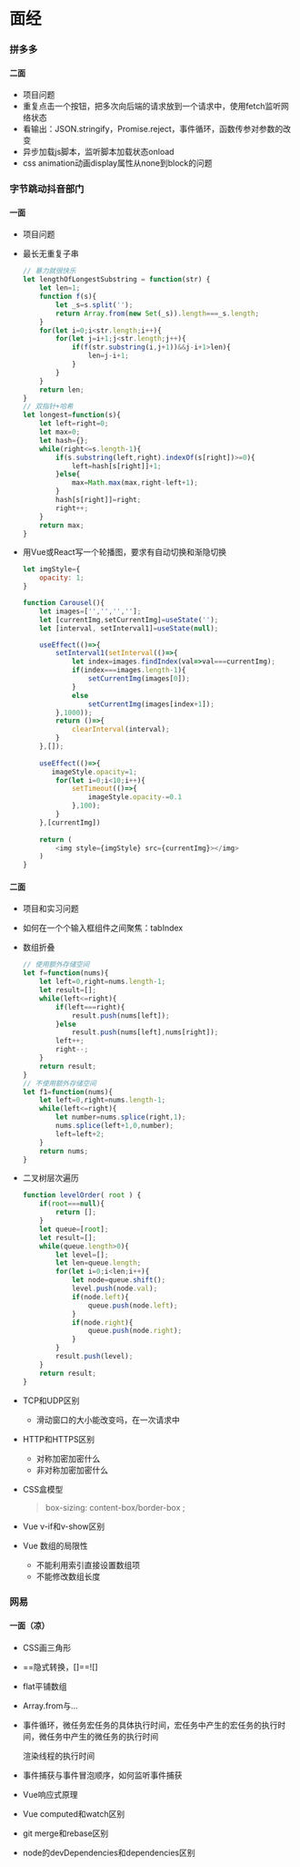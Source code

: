 # 面经

### 拼多多

#### 二面

+ 项目问题
+ 重复点击一个按钮，把多次向后端的请求放到一个请求中，使用fetch监听网络状态
+ 看输出：JSON.stringify，Promise.reject，事件循环，函数传参对参数的改变
+ 异步加载js脚本，监听脚本加载状态onload
+ css animation动画display属性从none到block的问题

### 字节跳动抖音部门

#### 一面

+ 项目问题

+ 最长无重复子串

  ```javascript
  // 暴力就很快乐
  let lengthOfLongestSubstring = function(str) {
      let len=1;
      function f(s){
          let _s=s.split('');
          return Array.from(new Set(_s)).length===_s.length;
      }
      for(let i=0;i<str.length;i++){
          for(let j=i+1;j<str.length;j++){
              if(f(str.substring(i,j+1))&&j-i+1>len){
                  len=j-i+1;
              }
          }
      }
      return len;
  }
  // 双指针+哈希
  let longest=function(s){
      let left=right=0;
      let max=0;
      let hash={};
      while(right<=s.length-1){
          if(s.substring(left,right).indexOf(s[right])>=0){
              left=hash[s[right]]+1;
          }else{
              max=Math.max(max,right-left+1);
          }
          hash[s[right]]=right;
          right++;
      }
      return max;
  }
  ```

+ 用Vue或React写一个轮播图，要求有自动切换和渐隐切换

  ```javascript
  let imgStyle={
      opacity: 1;
  }
  
  function Carousel(){
      let images=['','','',''];
      let [currentImg,setCurrentImg]=useState('');
      let [interval, setInterval1]=useState(null);
  
      useEffect(()=>{
          setInterval1(setInterval(()=>{
              let index=images.findIndex(val=>val===currentImg);
              if(index===images.length-1){
                  setCurrentImg(images[0]);
              }
              else
                  setCurrentImg(images[index+1]);
          },1000));
          return ()=>{
              clearInterval(interval);
          }
      },[]);
      
      useEffect(()=>{
         imageStyle.opacity=1;
          for(let i=0;i<10;i++){
              setTimeout(()=>{
                  imageStyle.opacity-=0.1
              },100);
          }
      },[currentImg])
      
      return (
          <img style={imgStyle} src={currentImg}></img>
      )
  }
  ```

#### 二面

+ 项目和实习问题

+ 如何在一个个输入框组件之间聚焦：tabIndex

+ 数组折叠

  ```javascript
  // 使用额外存储空间
  let f=function(nums){
      let left=0,right=nums.length-1;
      let result=[];
      while(left<=right){
          if(left===right){
              result.push(nums[left]);
          }else
              result.push(nums[left],nums[right]);
          left++;
          right--;
      }
      return result;
  }
  // 不使用额外存储空间
  let f1=function(nums){
      let left=0,right=nums.length-1;
      while(left<=right){
          let number=nums.splice(right,1);
          nums.splice(left+1,0,number);
          left=left+2;
      }
      return nums;
  }
  ```

+ 二叉树层次遍历

  ```javascript
  function levelOrder( root ) {
      if(root===null){
          return [];
      }
      let queue=[root];
      let result=[];
      while(queue.length>0){
          let level=[];
          let len=queue.length;
          for(let i=0;i<len;i++){
              let node=queue.shift();
              level.push(node.val);
              if(node.left){
                  queue.push(node.left);
              }
              if(node.right){
                  queue.push(node.right);
              }
          }
          result.push(level);
      }
      return result;
  }
  ```

+ TCP和UDP区别

  + 滑动窗口的大小能改变吗，在一次请求中

+ HTTP和HTTPS区别

  + 对称加密加密什么
  + 非对称加密加密什么

+ CSS盒模型

  > box-sizing: content-box/border-box ;

+ Vue v-if和v-show区别

+ Vue 数组的局限性

  + 不能利用索引直接设置数组项
  + 不能修改数组长度

### 网易

#### 一面（凉）

+ CSS画三角形
+ ==隐式转换，[]==![]
+ flat平铺数组
+ Array.from与...

+ 事件循环，微任务宏任务的具体执行时间，宏任务中产生的宏任务的执行时间，微任务中产生的微任务的执行时间

  渲染线程的执行时间

+ 事件捕获与事件冒泡顺序，如何监听事件捕获

+ Vue响应式原理

+ Vue computed和watch区别

+ git merge和rebase区别

+ node的devDependencies和dependencies区别
